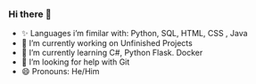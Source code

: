 ### Hi there 👋

<!--
**Blade-iii/Blade-iii** is a ✨ _special_ ✨ repository because its `README.md` (this file) appears on your GitHub profile.

Here are some ideas to get you started:
-->
  
- ✨ Languages i’m fimilar with:  Python, SQL, HTML, CSS , Java
- 🔭 I’m currently working on  Unfinished Projects 
- 🌱 I’m currently learning C#, Python Flask. Docker
- 🤔 I’m looking for help with Git 
- 😄 Pronouns: He/Him

